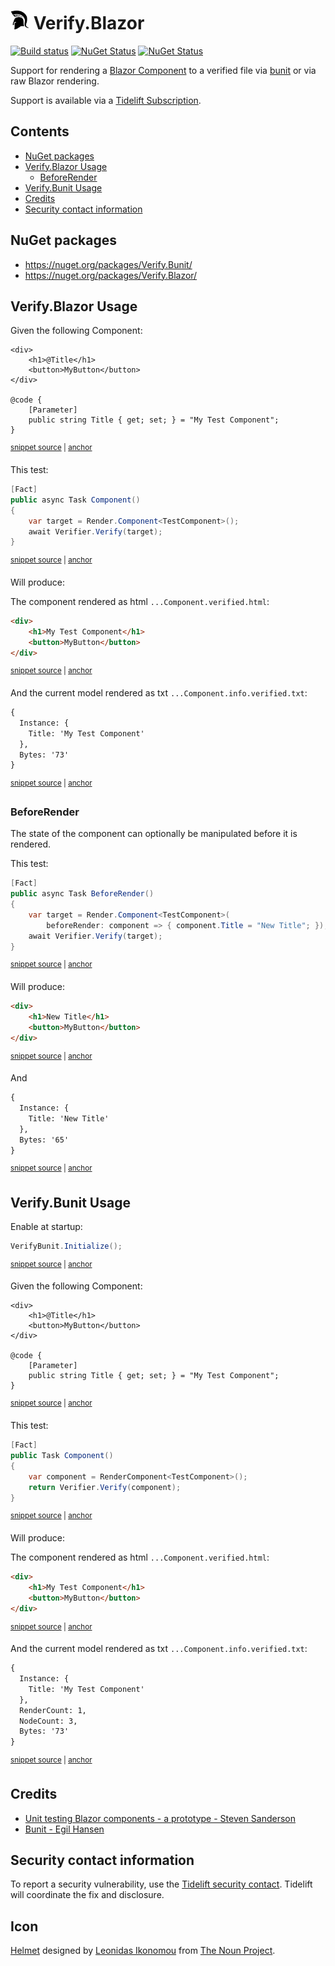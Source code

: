 <!--
GENERATED FILE - DO NOT EDIT
This file was generated by [MarkdownSnippets](https://github.com/SimonCropp/MarkdownSnippets).
Source File: /readme.source.md
To change this file edit the source file and then run MarkdownSnippets.
-->

# <img src="/src/icon.png" height="30px"> Verify.Blazor

[![Build status](https://ci.appveyor.com/api/projects/status/spyere4ubpl1tca8?svg=true)](https://ci.appveyor.com/project/SimonCropp/Verify-Blazor)
[![NuGet Status](https://img.shields.io/nuget/v/Verify.Bunit.svg?label=Verify.Bunit)](https://www.nuget.org/packages/Verify.Bunit/)
[![NuGet Status](https://img.shields.io/nuget/v/Verify.Blazor.svg?label=Verify.Blazor)](https://www.nuget.org/packages/Verify.Blazor/)

Support for rendering a [Blazor Component](https://docs.microsoft.com/en-us/aspnet/core/blazor/#components) to a verified file via [bunit](https://bunit.egilhansen.com) or via raw Blazor rendering.

Support is available via a [Tidelift Subscription](https://tidelift.com/subscription/pkg/nuget-verify?utm_source=nuget-verify&utm_medium=referral&utm_campaign=enterprise).

<!-- toc -->
## Contents

  * [NuGet packages](#nuget-packages)
  * [Verify.Blazor Usage](#verifyblazor-usage)
    * [BeforeRender](#beforerender)
  * [Verify.Bunit Usage](#verifybunit-usage)
  * [Credits](#credits)
  * [Security contact information](#security-contact-information)<!-- endtoc -->


## NuGet packages

 * https://nuget.org/packages/Verify.Bunit/
 * https://nuget.org/packages/Verify.Blazor/


## Verify.Blazor Usage

Given the following Component:

<!-- snippet: Verify.Blazor.Tests/TestComponent.razor -->
<a id='snippet-Verify.Blazor.Tests/TestComponent.razor'/></a>
```razor
<div>
    <h1>@Title</h1>
    <button>MyButton</button>
</div>

@code {
    [Parameter]
    public string Title { get; set; } = "My Test Component";
}
```
<sup><a href='/src/Verify.Blazor.Tests/TestComponent.razor#L1-L9' title='File snippet `Verify.Blazor.Tests/TestComponent.razor` was extracted from'>snippet source</a> | <a href='#snippet-Verify.Blazor.Tests/TestComponent.razor' title='Navigate to start of snippet `Verify.Blazor.Tests/TestComponent.razor`'>anchor</a></sup>
<!-- endsnippet -->

This test:

<!-- snippet: BlazorComponentTest -->
<a id='snippet-blazorcomponenttest'/></a>
```cs
[Fact]
public async Task Component()
{
    var target = Render.Component<TestComponent>();
    await Verifier.Verify(target);
}
```
<sup><a href='/src/Verify.Blazor.Tests/Samples.cs#L12-L20' title='File snippet `blazorcomponenttest` was extracted from'>snippet source</a> | <a href='#snippet-blazorcomponenttest' title='Navigate to start of snippet `blazorcomponenttest`'>anchor</a></sup>
<!-- endsnippet -->

Will produce:

The component rendered as html `...Component.verified.html`:

<!-- snippet: Verify.Blazor.Tests/Samples.Component.verified.html -->
<a id='snippet-Verify.Blazor.Tests/Samples.Component.verified.html'/></a>
```html
<div>
    <h1>My Test Component</h1>
    <button>MyButton</button>
</div>
```
<sup><a href='/src/Verify.Blazor.Tests/Samples.Component.verified.html#L1-L4' title='File snippet `Verify.Blazor.Tests/Samples.Component.verified.html` was extracted from'>snippet source</a> | <a href='#snippet-Verify.Blazor.Tests/Samples.Component.verified.html' title='Navigate to start of snippet `Verify.Blazor.Tests/Samples.Component.verified.html`'>anchor</a></sup>
<!-- endsnippet -->

And the current model rendered as txt `...Component.info.verified.txt`:

<!-- snippet: Verify.Blazor.Tests/Samples.Component.info.verified.txt -->
<a id='snippet-Verify.Blazor.Tests/Samples.Component.info.verified.txt'/></a>
```txt
{
  Instance: {
    Title: 'My Test Component'
  },
  Bytes: '73'
}
```
<sup><a href='/src/Verify.Blazor.Tests/Samples.Component.info.verified.txt#L1-L6' title='File snippet `Verify.Blazor.Tests/Samples.Component.info.verified.txt` was extracted from'>snippet source</a> | <a href='#snippet-Verify.Blazor.Tests/Samples.Component.info.verified.txt' title='Navigate to start of snippet `Verify.Blazor.Tests/Samples.Component.info.verified.txt`'>anchor</a></sup>
<!-- endsnippet -->


### BeforeRender

The state of the component can optionally be manipulated before it is rendered.

This test:

<!-- snippet: BeforeRender -->
<a id='snippet-beforerender'/></a>
```cs
[Fact]
public async Task BeforeRender()
{
    var target = Render.Component<TestComponent>(
        beforeRender: component => { component.Title = "New Title"; });
    await Verifier.Verify(target);
}
```
<sup><a href='/src/Verify.Blazor.Tests/Samples.cs#L21-L30' title='File snippet `beforerender` was extracted from'>snippet source</a> | <a href='#snippet-beforerender' title='Navigate to start of snippet `beforerender`'>anchor</a></sup>
<!-- endsnippet -->

Will produce:

<!-- snippet: Verify.Blazor.Tests/Samples.BeforeRender.verified.html -->
<a id='snippet-Verify.Blazor.Tests/Samples.BeforeRender.verified.html'/></a>
```html
<div>
    <h1>New Title</h1>
    <button>MyButton</button>
</div>
```
<sup><a href='/src/Verify.Blazor.Tests/Samples.BeforeRender.verified.html#L1-L4' title='File snippet `Verify.Blazor.Tests/Samples.BeforeRender.verified.html` was extracted from'>snippet source</a> | <a href='#snippet-Verify.Blazor.Tests/Samples.BeforeRender.verified.html' title='Navigate to start of snippet `Verify.Blazor.Tests/Samples.BeforeRender.verified.html`'>anchor</a></sup>
<!-- endsnippet -->

And

<!-- snippet: Verify.Blazor.Tests/Samples.BeforeRender.info.verified.txt -->
<a id='snippet-Verify.Blazor.Tests/Samples.BeforeRender.info.verified.txt'/></a>
```txt
{
  Instance: {
    Title: 'New Title'
  },
  Bytes: '65'
}
```
<sup><a href='/src/Verify.Blazor.Tests/Samples.BeforeRender.info.verified.txt#L1-L6' title='File snippet `Verify.Blazor.Tests/Samples.BeforeRender.info.verified.txt` was extracted from'>snippet source</a> | <a href='#snippet-Verify.Blazor.Tests/Samples.BeforeRender.info.verified.txt' title='Navigate to start of snippet `Verify.Blazor.Tests/Samples.BeforeRender.info.verified.txt`'>anchor</a></sup>
<!-- endsnippet -->


## Verify.Bunit Usage

Enable at startup:

<!-- snippet: BunitEnable -->
<a id='snippet-bunitenable'/></a>
```cs
VerifyBunit.Initialize();
```
<sup><a href='/src/Verify.Bunit.Tests/Samples.cs#L16-L18' title='File snippet `bunitenable` was extracted from'>snippet source</a> | <a href='#snippet-bunitenable' title='Navigate to start of snippet `bunitenable`'>anchor</a></sup>
<!-- endsnippet -->

Given the following Component:

<!-- snippet: Verify.Bunit.Tests/TestComponent.razor -->
<a id='snippet-Verify.Bunit.Tests/TestComponent.razor'/></a>
```razor
<div>
    <h1>@Title</h1>
    <button>MyButton</button>
</div>

@code {
    [Parameter]
    public string Title { get; set; } = "My Test Component";
}
```
<sup><a href='/src/Verify.Bunit.Tests/TestComponent.razor#L1-L9' title='File snippet `Verify.Bunit.Tests/TestComponent.razor` was extracted from'>snippet source</a> | <a href='#snippet-Verify.Bunit.Tests/TestComponent.razor' title='Navigate to start of snippet `Verify.Bunit.Tests/TestComponent.razor`'>anchor</a></sup>
<!-- endsnippet -->

This test:

<!-- snippet: BunitComponentTest -->
<a id='snippet-bunitcomponenttest'/></a>
```cs
[Fact]
public Task Component()
{
    var component = RenderComponent<TestComponent>();
    return Verifier.Verify(component);
}
```
<sup><a href='/src/Verify.Bunit.Tests/Samples.cs#L21-L29' title='File snippet `bunitcomponenttest` was extracted from'>snippet source</a> | <a href='#snippet-bunitcomponenttest' title='Navigate to start of snippet `bunitcomponenttest`'>anchor</a></sup>
<!-- endsnippet -->

Will produce:

The component rendered as html `...Component.verified.html`:

<!-- snippet: Verify.Bunit.Tests/Samples.Component.verified.html -->
<a id='snippet-Verify.Bunit.Tests/Samples.Component.verified.html'/></a>
```html
<div>
    <h1>My Test Component</h1>
    <button>MyButton</button>
</div>
```
<sup><a href='/src/Verify.Bunit.Tests/Samples.Component.verified.html#L1-L4' title='File snippet `Verify.Bunit.Tests/Samples.Component.verified.html` was extracted from'>snippet source</a> | <a href='#snippet-Verify.Bunit.Tests/Samples.Component.verified.html' title='Navigate to start of snippet `Verify.Bunit.Tests/Samples.Component.verified.html`'>anchor</a></sup>
<!-- endsnippet -->

And the current model rendered as txt `...Component.info.verified.txt`:

<!-- snippet: Verify.Bunit.Tests/Samples.Component.info.verified.txt -->
<a id='snippet-Verify.Bunit.Tests/Samples.Component.info.verified.txt'/></a>
```txt
{
  Instance: {
    Title: 'My Test Component'
  },
  RenderCount: 1,
  NodeCount: 3,
  Bytes: '73'
}
```
<sup><a href='/src/Verify.Bunit.Tests/Samples.Component.info.verified.txt#L1-L8' title='File snippet `Verify.Bunit.Tests/Samples.Component.info.verified.txt` was extracted from'>snippet source</a> | <a href='#snippet-Verify.Bunit.Tests/Samples.Component.info.verified.txt' title='Navigate to start of snippet `Verify.Bunit.Tests/Samples.Component.info.verified.txt`'>anchor</a></sup>
<!-- endsnippet -->


## Credits

 * [Unit testing Blazor components - a prototype - Steven Sanderson](https://blog.stevensanderson.com/2019/08/29/blazor-unit-testing-prototype/)
 * [Bunit - Egil Hansen](https://bunit.egilhansen.com)


## Security contact information

To report a security vulnerability, use the [Tidelift security contact](https://tidelift.com/security). Tidelift will coordinate the fix and disclosure.


## Icon

[Helmet](https://thenounproject.com/term/helmet/9554/) designed by [Leonidas Ikonomou](https://thenounproject.com/alterego) from [The Noun Project](https://thenounproject.com).

